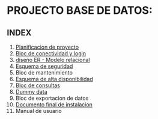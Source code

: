 # PROJECTO BASE DE DATOS:

## INDEX

1. [Planificacion de proyecto](https://docs.google.com/spreadsheets/d/1XcUrZcd4THdE6PE7OQh03UFNnWZY0Vlyt_0TuiByKN8/edit?usp=sharing)
2. [Bloc de conectividad y login](https://github.com/arley02/Proyecto-en-solitario/tree/main/scripts)
3. [diseño ER - Modelo relacional](https://github.com/arley02/Proyecto-en-solitario/tree/main/1%20-%20ER-Relacional-SQL)
4. [Esquema de seguridad](https://github.com/arley02/Proyecto-en-solitario/tree/main/2%20-%20Esquema%20de%20seguridad)
5. Bloc de mantenimiento
6. [Esquema de alta disponibilidad](https://github.com/arley02/Proyecto-en-solitario/tree/main/3%20-%20alta%20disponibilidad)
7. [Bloc de consultas](https://github.com/arley02/Proyecto-en-solitario/tree/main/scripts)
8. [Dummy data](https://github.com/arley02/Proyecto-en-solitario/tree/main/4%20-%20Dummy%20Data)
9. Bloc de exportacion de datos
10. [Documento final de instalacion](https://github.com/arley02/Proyecto-en-solitario/blob/main/PROJECTO%20PROG%20I%20BD%20.md)
11. Manual de usuario
